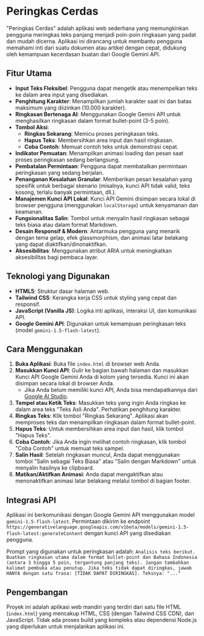 # Peringkas Cerdas

"Peringkas Cerdas" adalah aplikasi web sederhana yang memungkinkan pengguna meringkas teks panjang menjadi poin-poin ringkasan yang padat dan mudah dicerna. Aplikasi ini dirancang untuk membantu pengguna memahami inti dari suatu dokumen atau artikel dengan cepat, didukung oleh kemampuan kecerdasan buatan dari Google Gemini API.

## Fitur Utama

*   **Input Teks Fleksibel**: Pengguna dapat mengetik atau menempelkan teks ke dalam area input yang disediakan.
*   **Penghitung Karakter**: Menampilkan jumlah karakter saat ini dan batas maksimum yang diizinkan (10.000 karakter).
*   **Ringkasan Bertenaga AI**: Menggunakan Google Gemini API untuk menghasilkan ringkasan dalam format bullet-point (3-5 poin).
*   **Tombol Aksi**:
    *   **Ringkas Sekarang**: Memicu proses peringkasan teks.
    *   **Hapus Teks**: Membersihkan area input dan hasil ringkasan.
    *   **Coba Contoh**: Memuat contoh teks untuk demonstrasi cepat.
*   **Indikator Pemuatan**: Menampilkan animasi loading dan pesan saat proses peringkasan sedang berlangsung.
*   **Pembatalan Permintaan**: Pengguna dapat membatalkan permintaan peringkasan yang sedang berjalan.
*   **Penanganan Kesalahan Granular**: Memberikan pesan kesalahan yang spesifik untuk berbagai skenario (misalnya, kunci API tidak valid, teks kosong, terlalu banyak permintaan, dll.).
*   **Manajemen Kunci API Lokal**: Kunci API Gemini disimpan secara lokal di browser pengguna (menggunakan `localStorage`) untuk kenyamanan dan keamanan.
*   **Fungsionalitas Salin**: Tombol untuk menyalin hasil ringkasan sebagai teks biasa atau dalam format Markdown.
*   **Desain Responsif & Modern**: Antarmuka pengguna yang menarik dengan tema gelap, efek glassmorphism, dan animasi latar belakang yang dapat diaktifkan/dinonaktifkan.
*   **Aksesibilitas**: Menggunakan atribut ARIA untuk meningkatkan aksesibilitas bagi pembaca layar.

## Teknologi yang Digunakan

*   **HTML5**: Struktur dasar halaman web.
*   **Tailwind CSS**: Kerangka kerja CSS untuk styling yang cepat dan responsif.
*   **JavaScript (Vanilla JS)**: Logika inti aplikasi, interaksi UI, dan komunikasi API.
*   **Google Gemini API**: Digunakan untuk kemampuan peringkasan teks (model `gemini-1.5-flash-latest`).

## Cara Menggunakan

1.  **Buka Aplikasi**: Buka file `index.html` di browser web Anda.
2.  **Masukkan Kunci API**: Gulir ke bagian bawah halaman dan masukkan Kunci API Google Gemini Anda di kolom yang tersedia. Kunci ini akan disimpan secara lokal di browser Anda.
    *   Jika Anda belum memiliki kunci API, Anda bisa mendapatkannya dari [Google AI Studio](https://aistudio.google.com/app/apikey).
3.  **Tempel atau Ketik Teks**: Masukkan teks yang ingin Anda ringkas ke dalam area teks "Teks Asli Anda". Perhatikan penghitung karakter.
4.  **Ringkas Teks**: Klik tombol "Ringkas Sekarang". Aplikasi akan memproses teks dan menampilkan ringkasan dalam format bullet-point.
5.  **Hapus Teks**: Untuk membersihkan area input dan hasil, klik tombol "Hapus Teks".
6.  **Coba Contoh**: Jika Anda ingin melihat contoh ringkasan, klik tombol "Coba Contoh" untuk memuat teks sampel.
7.  **Salin Hasil**: Setelah ringkasan muncul, Anda dapat menggunakan tombol "Salin sebagai Teks Biasa" atau "Salin dengan Markdown" untuk menyalin hasilnya ke clipboard.
8.  **Matikan/Aktifkan Animasi**: Anda dapat mengaktifkan atau menonaktifkan animasi latar belakang melalui tombol di bagian footer.

## Integrasi API

Aplikasi ini berkomunikasi dengan Google Gemini API menggunakan model `gemini-1.5-flash-latest`. Permintaan dikirim ke endpoint `https://generativelanguage.googleapis.com/v1beta/models/gemini-1.5-flash-latest:generateContent` dengan kunci API yang disediakan pengguna.

Prompt yang digunakan untuk peringkasan adalah:
`Analisis teks berikut. Buatkan ringkasan utama dalam format bullet-point dan Bahasa Indonesia (antara 3 hingga 5 poin, tergantung panjang teks). Jangan tambahkan kalimat pembuka atau penutup. Jika teks tidak dapat diringkas, jawab HANYA dengan satu frasa: [TIDAK DAPAT DIRINGKAS]. Teksnya: "..."`

## Pengembangan

Proyek ini adalah aplikasi web mandiri yang terdiri dari satu file HTML (`index.html`) yang mencakup HTML, CSS (dengan Tailwind CSS CDN), dan JavaScript. Tidak ada proses build yang kompleks atau dependensi Node.js yang diperlukan untuk menjalankan aplikasi ini.
